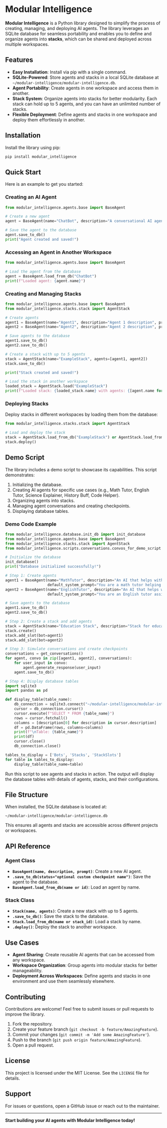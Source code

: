# Modular Intelligence

**Modular Intelligence** is a Python library designed to simplify the process of creating, managing, and deploying AI agents. The library leverages an SQLite database for seamless portability and enables you to define and organize agents into **stacks**, which can be shared and deployed across multiple workspaces.

## Features

- **Easy Installation**: Install via pip with a single command.
- **SQLite-Powered**: Store agents and stacks in a local SQLite database at `~/modular-intelligence/modular-intelligence.db`.
- **Agent Portability**: Create agents in one workspace and access them in another.
- **Stack System**: Organize agents into stacks for better modularity. Each stack can hold up to 5 agents, and you can have an unlimited number of stacks.
- **Flexible Deployment**: Define agents and stacks in one workspace and deploy them effortlessly in another.

## Installation

Install the library using pip:

```bash
pip install modular_intelligence
```

## Quick Start

Here is an example to get you started:

### Creating an AI Agent

```python
from modular_intelligence.agents.base import BaseAgent

# Create a new agent
agent = BaseAgent(name="ChatBot", description="A conversational AI agent", prompt="Hello! How can I help you today?")

# Save the agent to the database
agent.save_to_db()
print("Agent created and saved!")
```

### Accessing an Agent in Another Workspace

```python
from modular_intelligence.agents.base import BaseAgent

# Load the agent from the database
agent = BaseAgent.load_from_db("ChatBot")
print(f"Loaded agent: {agent.name}")
```

### Creating and Managing Stacks

```python
from modular_intelligence.agents.base import BaseAgent
from modular_intelligence.stacks.stack import AgentStack

# Create agents
agent1 = BaseAgent(name="Agent1", description="Agent 1 description", prompt="Prompt for Agent 1")
agent2 = BaseAgent(name="Agent2", description="Agent 2 description", prompt="Prompt for Agent 2")

# Save agents to the database
agent1.save_to_db()
agent2.save_to_db()

# Create a stack with up to 5 agents
stack = AgentStack(name="ExampleStack", agents=[agent1, agent2])
stack.save_to_db()

print("Stack created and saved!")

# Load the stack in another workspace
loaded_stack = AgentStack.load("ExampleStack")
print(f"Loaded stack: {loaded_stack.name} with agents: {[agent.name for agent in loaded_stack.agents]}")
```

### Deploying Stacks

Deploy stacks in different workspaces by loading them from the database:

```python
from modular_intelligence.stacks.stack import AgentStack

# Load and deploy the stack
stack = AgentStack.load_from_db("ExampleStack") or AgentStack.load_from_db(stack_id=1)
stack.deploy()
```

## Demo Script

The library includes a demo script to showcase its capabilities. This script demonstrates:

1. Initializing the database.
2. Creating AI agents for specific use cases (e.g., Math Tutor, English Tutor, Science Explainer, History Buff, Code Helper).
3. Organizing agents into stacks.
4. Managing agent conversations and creating checkpoints.
5. Displaying database tables.

### Demo Code Example

```python
from modular_intelligence.database.init_db import init_database
from modular_intelligence.agents.base import BaseAgent
from modular_intelligence.stacks.stack import AgentStack
from modular_intelligence.scripts.conversations.convos_for_demo_script import get_conversations

# Initialize the database
init_database()
print("Database initialized successfully!")

# Step 1: Create agents
agent1 = BaseAgent(name="MathTutor", description="An AI that helps with math problems.",
                   default_system_prompt="You are a math tutor helping students understand mathematical concepts.")
agent2 = BaseAgent(name="EnglishTutor", description="An AI that helps with English grammar and writing.",
                   default_system_prompt="You are an English tutor assisting students with grammar and composition.")

# Save agents to the database
agent1.save_to_db()
agent2.save_to_db()

# Step 2: Create a stack and add agents
stack = AgentStack(name="Education Stack", description="Stack for educational AI agents")
stack.create()
stack.add_slot(bot=agent1)
stack.add_slot(bot=agent2)

# Step 3: Simulate conversations and create checkpoints
conversations = get_conversations()
for agent, convo in zip([agent1, agent2], conversations):
    for user_input in convo:
        agent.generate_response(user_input)
    agent.save_to_db()

# Step 4: Display database tables
import sqlite3
import pandas as pd

def display_table(table_name):
    db_connection = sqlite3.connect("~/modular-intelligence/modular-intelligence.db")
    cursor = db_connection.cursor()
    cursor.execute(f"SELECT * FROM {table_name}")
    rows = cursor.fetchall()
    columns = [description[0] for description in cursor.description]
    df = pd.DataFrame(rows, columns=columns)
    print(f"\nTable: {table_name}")
    print(df)
    cursor.close()
    db_connection.close()

tables_to_display = ['Bots', 'Stacks', 'StackSlots']
for table in tables_to_display:
    display_table(table_name=table)
```

Run this script to see agents and stacks in action. The output will display the database tables with details of agents, stacks, and their configurations.

## File Structure

When installed, the SQLite database is located at:

```
~/modular-intelligence/modular-intelligence.db
```

This ensures all agents and stacks are accessible across different projects or workspaces.

## API Reference

### Agent Class

- **`BaseAgent(name, description, prompt)`**: Create a new AI agent.
- **`.save_to_db(status="optional custom checkpoint name")`**: Save the agent to the database.
- **`BaseAgent.load_from_db(name or id)`**: Load an agent by name.

### Stack Class

- **`Stack(name, agents)`**: Create a new stack with up to 5 agents.
- **`.save_to_db()`**: Save the stack to the database.
- **`Stack.load_from_db(name or stack_id)`**: Load a stack by name.
- **`.deploy()`**: Deploy the stack to another workspace.

## Use Cases

- **Agent Sharing**: Create reusable AI agents that can be accessed from any workspace.
- **Workspace Organization**: Group agents into modular stacks for better manageability.
- **Deployment Across Workspaces**: Define agents and stacks in one environment and use them seamlessly elsewhere.

## Contributing

Contributions are welcome! Feel free to submit issues or pull requests to improve the library.

1. Fork the repository.
2. Create your feature branch (`git checkout -b feature/AmazingFeature`).
3. Commit your changes (`git commit -m 'Add some AmazingFeature'`).
4. Push to the branch (`git push origin feature/AmazingFeature`).
5. Open a pull request.

## License

This project is licensed under the MIT License. See the `LICENSE` file for details.

## Support

For issues or questions, open a GitHub issue or reach out to the maintainer.

---

**Start building your AI agents with Modular Intelligence today!**

